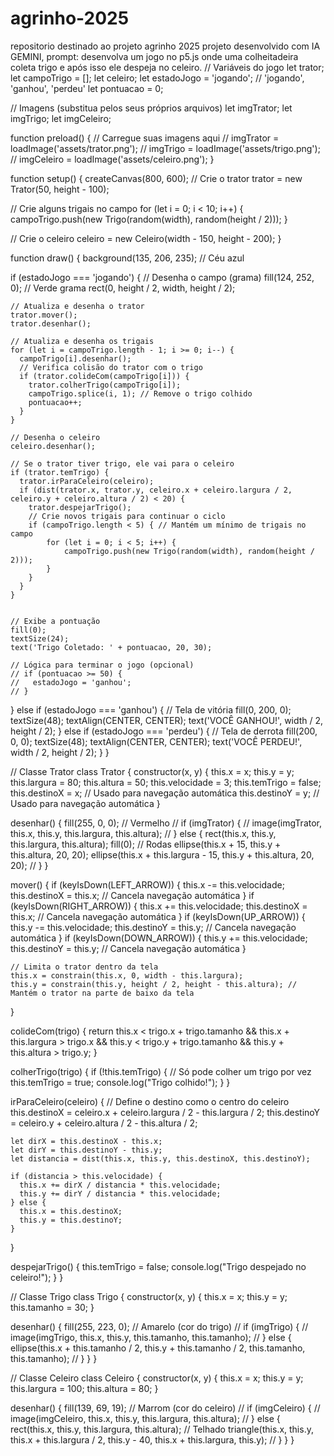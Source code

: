 # agrinho-2025
repositorio destinado ao projeto agrinho 2025
projeto desenvolvido com IA GEMINI, prompt: desenvolva um jogo no p5.js onde uma colheitadeira coleta trigo e após isso ele despeja no celeiro. 
// Variáveis do jogo
let trator;
let campoTrigo = [];
let celeiro;
let estadoJogo = 'jogando'; // 'jogando', 'ganhou', 'perdeu'
let pontuacao = 0;

// Imagens (substitua pelos seus próprios arquivos)
let imgTrator;
let imgTrigo;
let imgCeleiro;

function preload() {
  // Carregue suas imagens aqui
  // imgTrator = loadImage('assets/trator.png');
  // imgTrigo = loadImage('assets/trigo.png');
  // imgCeleiro = loadImage('assets/celeiro.png');
}

function setup() {
  createCanvas(800, 600);
  // Crie o trator
  trator = new Trator(50, height - 100);

  // Crie alguns trigais no campo
  for (let i = 0; i < 10; i++) {
    campoTrigo.push(new Trigo(random(width), random(height / 2)));
  }

  // Crie o celeiro
  celeiro = new Celeiro(width - 150, height - 200);
}

function draw() {
  background(135, 206, 235); // Céu azul

  if (estadoJogo === 'jogando') {
    // Desenha o campo (grama)
    fill(124, 252, 0); // Verde grama
    rect(0, height / 2, width, height / 2);

    // Atualiza e desenha o trator
    trator.mover();
    trator.desenhar();

    // Atualiza e desenha os trigais
    for (let i = campoTrigo.length - 1; i >= 0; i--) {
      campoTrigo[i].desenhar();
      // Verifica colisão do trator com o trigo
      if (trator.colideCom(campoTrigo[i])) {
        trator.colherTrigo(campoTrigo[i]);
        campoTrigo.splice(i, 1); // Remove o trigo colhido
        pontuacao++;
      }
    }

    // Desenha o celeiro
    celeiro.desenhar();

    // Se o trator tiver trigo, ele vai para o celeiro
    if (trator.temTrigo) {
      trator.irParaCeleiro(celeiro);
      if (dist(trator.x, trator.y, celeiro.x + celeiro.largura / 2, celeiro.y + celeiro.altura / 2) < 20) {
        trator.despejarTrigo();
        // Crie novos trigais para continuar o ciclo
        if (campoTrigo.length < 5) { // Mantém um mínimo de trigais no campo
            for (let i = 0; i < 5; i++) {
                campoTrigo.push(new Trigo(random(width), random(height / 2)));
            }
        }
      }
    }


    // Exibe a pontuação
    fill(0);
    textSize(24);
    text('Trigo Coletado: ' + pontuacao, 20, 30);

    // Lógica para terminar o jogo (opcional)
    // if (pontuacao >= 50) {
    //   estadoJogo = 'ganhou';
    // }
  } else if (estadoJogo === 'ganhou') {
    // Tela de vitória
    fill(0, 200, 0);
    textSize(48);
    textAlign(CENTER, CENTER);
    text('VOCÊ GANHOU!', width / 2, height / 2);
  } else if (estadoJogo === 'perdeu') {
    // Tela de derrota
    fill(200, 0, 0);
    textSize(48);
    textAlign(CENTER, CENTER);
    text('VOCÊ PERDEU!', width / 2, height / 2);
  }
}

// Classe Trator
class Trator {
  constructor(x, y) {
    this.x = x;
    this.y = y;
    this.largura = 80;
    this.altura = 50;
    this.velocidade = 3;
    this.temTrigo = false;
    this.destinoX = x; // Usado para navegação automática
    this.destinoY = y; // Usado para navegação automática
  }

  desenhar() {
    fill(255, 0, 0); // Vermelho
    // if (imgTrator) {
    //   image(imgTrator, this.x, this.y, this.largura, this.altura);
    // } else {
      rect(this.x, this.y, this.largura, this.altura);
      fill(0); // Rodas
      ellipse(this.x + 15, this.y + this.altura, 20, 20);
      ellipse(this.x + this.largura - 15, this.y + this.altura, 20, 20);
    // }
  }

  mover() {
    if (keyIsDown(LEFT_ARROW)) {
      this.x -= this.velocidade;
      this.destinoX = this.x; // Cancela navegação automática
    }
    if (keyIsDown(RIGHT_ARROW)) {
      this.x += this.velocidade;
      this.destinoX = this.x; // Cancela navegação automática
    }
    if (keyIsDown(UP_ARROW)) {
      this.y -= this.velocidade;
      this.destinoY = this.y; // Cancela navegação automática
    }
    if (keyIsDown(DOWN_ARROW)) {
      this.y += this.velocidade;
      this.destinoY = this.y; // Cancela navegação automática
    }

    // Limita o trator dentro da tela
    this.x = constrain(this.x, 0, width - this.largura);
    this.y = constrain(this.y, height / 2, height - this.altura); // Mantém o trator na parte de baixo da tela
  }

  colideCom(trigo) {
    return this.x < trigo.x + trigo.tamanho &&
           this.x + this.largura > trigo.x &&
           this.y < trigo.y + trigo.tamanho &&
           this.y + this.altura > trigo.y;
  }

  colherTrigo(trigo) {
    if (!this.temTrigo) { // Só pode colher um trigo por vez
      this.temTrigo = true;
      console.log("Trigo colhido!");
    }
  }

  irParaCeleiro(celeiro) {
    // Define o destino como o centro do celeiro
    this.destinoX = celeiro.x + celeiro.largura / 2 - this.largura / 2;
    this.destinoY = celeiro.y + celeiro.altura / 2 - this.altura / 2;

    let dirX = this.destinoX - this.x;
    let dirY = this.destinoY - this.y;
    let distancia = dist(this.x, this.y, this.destinoX, this.destinoY);

    if (distancia > this.velocidade) {
      this.x += dirX / distancia * this.velocidade;
      this.y += dirY / distancia * this.velocidade;
    } else {
      this.x = this.destinoX;
      this.y = this.destinoY;
    }
  }

  despejarTrigo() {
    this.temTrigo = false;
    console.log("Trigo despejado no celeiro!");
  }
}

// Classe Trigo
class Trigo {
  constructor(x, y) {
    this.x = x;
    this.y = y;
    this.tamanho = 30;
  }

  desenhar() {
    fill(255, 223, 0); // Amarelo (cor do trigo)
    // if (imgTrigo) {
    //   image(imgTrigo, this.x, this.y, this.tamanho, this.tamanho);
    // } else {
      ellipse(this.x + this.tamanho / 2, this.y + this.tamanho / 2, this.tamanho, this.tamanho);
    // }
  }
}

// Classe Celeiro
class Celeiro {
  constructor(x, y) {
    this.x = x;
    this.y = y;
    this.largura = 100;
    this.altura = 80;
  }

  desenhar() {
    fill(139, 69, 19); // Marrom (cor do celeiro)
    // if (imgCeleiro) {
    //   image(imgCeleiro, this.x, this.y, this.largura, this.altura);
    // } else {
      rect(this.x, this.y, this.largura, this.altura);
      // Telhado
      triangle(this.x, this.y, this.x + this.largura / 2, this.y - 40, this.x + this.largura, this.y);
    // }
  }
}
